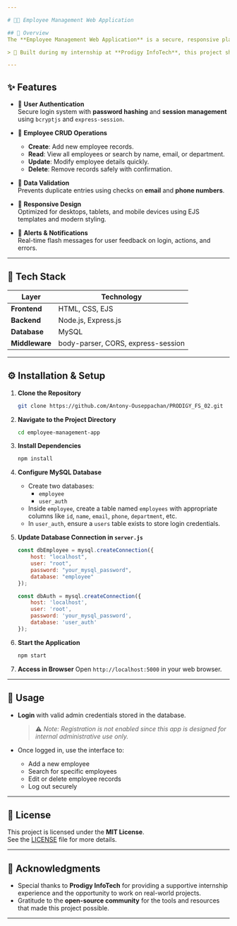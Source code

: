 ```yaml
---

# 👨‍💼 Employee Management Web Application

## 📌 Overview  
The **Employee Management Web Application** is a secure, responsive platform developed to streamline employee data handling for administrators. It supports complete **CRUD operations** (Create, Read, Update, Delete) and integrates user authentication to ensure data integrity and access control.

> 🚀 Built during my internship at **Prodigy InfoTech**, this project sharpened my full-stack development skills and provided real-world exposure to backend logic, database integration, and user-centric design.

---
```


## ✨ Features

- 🔐 **User Authentication**  
  Secure login system with **password hashing** and **session management** using `bcryptjs` and `express-session`.

- 📄 **Employee CRUD Operations**  
  - **Create**: Add new employee records.  
  - **Read**: View all employees or search by name, email, or department.  
  - **Update**: Modify employee details quickly.  
  - **Delete**: Remove records safely with confirmation.

- 🔎 **Data Validation**  
  Prevents duplicate entries using checks on **email** and **phone numbers**.

- 📱 **Responsive Design**  
  Optimized for desktops, tablets, and mobile devices using EJS templates and modern styling.

- 🔔 **Alerts & Notifications**  
  Real-time flash messages for user feedback on login, actions, and errors.

---

## 🧰 Tech Stack

| Layer       | Technology                |
|-------------|---------------------------|
| **Frontend** | HTML, CSS, EJS             |
| **Backend**  | Node.js, Express.js        |
| **Database** | MySQL                      |
| **Middleware** | body-parser, CORS, express-session |

---

## ⚙️ Installation & Setup

1. **Clone the Repository**
   ```bash
   git clone https://github.com/Antony-Ouseppachan/PRODIGY_FS_02.git
   ```

2. **Navigate to the Project Directory**
   ```bash
   cd employee-management-app
   ```

3. **Install Dependencies**
   ```bash
   npm install
   ```

4. **Configure MySQL Database**
   - Create two databases:
     - `employee`
     - `user_auth`
   - Inside `employee`, create a table named `employees` with appropriate columns like `id`, `name`, `email`, `phone`, `department`, etc.
   - In `user_auth`, ensure a `users` table exists to store login credentials.

5. **Update Database Connection in `server.js`**
   ```js
   const dbEmployee = mysql.createConnection({
       host: "localhost",
       user: "root",
       password: "your_mysql_password",
       database: "employee"
   });

   const dbAuth = mysql.createConnection({
       host: 'localhost',
       user: 'root',
       password: 'your_mysql_password',
       database: 'user_auth'
   });
   ```

6. **Start the Application**
   ```bash
   npm start
   ```

7. **Access in Browser**
   Open `http://localhost:5000` in your web browser.

---

## 🧪 Usage

- **Login** with valid admin credentials stored in the database.
  > ⚠️ _Note: Registration is not enabled since this app is designed for internal administrative use only._

- Once logged in, use the interface to:
  - Add a new employee
  - Search for specific employees
  - Edit or delete employee records
  - Log out securely

---

## 📜 License  
This project is licensed under the **MIT License**.  
See the [LICENSE](LICENSE) file for more details.

---

## 🙏 Acknowledgments

- Special thanks to **Prodigy InfoTech** for providing a supportive internship experience and the opportunity to work on real-world projects.
- Gratitude to the **open-source community** for the tools and resources that made this project possible.

---
